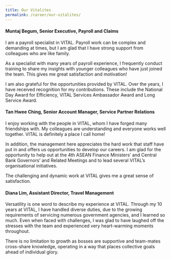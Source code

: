 ```yaml
---
title: Our Vitalites
permalink: /career/our-vitalites/
---
```


<h4>Muntaj Begum, Senior Executive, Payroll and Claims</h4>

I am a payroll specialist in VITAL. Payroll work can be complex and demanding at times, but I am glad that I have strong support from colleagues who are like family.

As a specialist with many years of payroll experience, I frequently conduct training to share my insights with younger colleagues who have just joined the team. This gives me great satisfaction and motivation!

I am also grateful for the opportunities provided by VITAL. Over the years, I have received recognition for my contributions. These include the National Day Award for Efficiency, VITAL Services Ambassador Award and Long Service Award.

<h4>Tan Hwee Ching, Senior Account Manager, Service Partner Relations</h4>

I enjoy working with the people in VITAL, whom I have forged many friendships with. My colleagues are understanding and everyone works well together. VITAL is definitely a place I call home!

In addition, the management here appreciates the hard work that staff have put in and offers us opportunities to develop our careers. I am glad for the opportunity to help out at the 4th ASEAN Finance Ministers’ and Central Bank Governors’ and Related Meetings and to lead several VITAL’s organisational initiatives.

The challenging and dynamic work at VITAL gives me a great sense of satisfaction.

<h4>Diana Lim, Assistant Director, Travel Management</h4>

Versatility is one word to describe my experience at VITAL. Through my 10 years at VITAL, I have handled diverse duties, due to the growing requirements of servicing numerous government agencies, and I learned so much. Even when faced with challenges, I was glad to have laughed off the stresses with the team and experienced very heart-warming moments throughout.

There is no limitation to growth as bosses are supportive and team-mates cross-share knowledge, operating in a way that places collective goals ahead of individual glory.